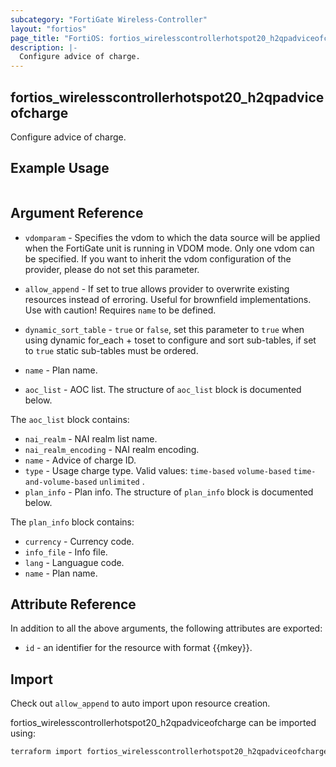 ```yaml
---
subcategory: "FortiGate Wireless-Controller"
layout: "fortios"
page_title: "FortiOS: fortios_wirelesscontrollerhotspot20_h2qpadviceofcharge"
description: |-
  Configure advice of charge.
---
```


## fortios_wirelesscontrollerhotspot20_h2qpadviceofcharge
Configure advice of charge.

## Example Usage

```hcl

```

## Argument Reference
* `vdomparam` - Specifies the vdom to which the data source will be applied when the FortiGate unit is running in VDOM mode. Only one vdom can be specified. If you want to inherit the vdom configuration of the provider, please do not set this parameter.
* `allow_append` - If set to true allows provider to overwrite existing resources instead of erroring. Useful for brownfield implementations. Use with caution! Requires `name` to be defined.
* `dynamic_sort_table` - `true` or `false`, set this parameter to `true` when using dynamic for_each + toset to configure and sort sub-tables, if set to `true` static sub-tables must be ordered.

* `name` - Plan name.
* `aoc_list` - AOC list. The structure of `aoc_list` block is documented below.

The `aoc_list` block contains:

* `nai_realm` - NAI realm list name.
* `nai_realm_encoding` - NAI realm encoding.
* `name` - Advice of charge ID.
* `type` - Usage charge type. Valid values: `time-based` `volume-based` `time-and-volume-based` `unlimited` .
* `plan_info` - Plan info. The structure of `plan_info` block is documented below.

The `plan_info` block contains:

* `currency` - Currency code.
* `info_file` - Info file.
* `lang` - Languague code.
* `name` - Plan name.

## Attribute Reference

In addition to all the above arguments, the following attributes are exported:
* `id` - an identifier for the resource with format {{mkey}}.

## Import

Check out `allow_append` to auto import upon resource creation.

fortios_wirelesscontrollerhotspot20_h2qpadviceofcharge can be imported using:
```sh
terraform import fortios_wirelesscontrollerhotspot20_h2qpadviceofcharge.labelname {{mkey}}
```
